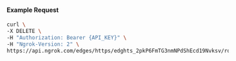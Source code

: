 <!-- Code generated for API Clients. DO NOT EDIT. -->

#### Example Request

```bash
curl \
-X DELETE \
-H "Authorization: Bearer {API_KEY}" \
-H "Ngrok-Version: 2" \
https://api.ngrok.com/edges/https/edghts_2pkP6FmTG3nmNPdShEcd19Nvksv/routes/edghtsrt_2pkP6GRjlIhUiAWPp8yTGDFfeLn/response_headers
```
